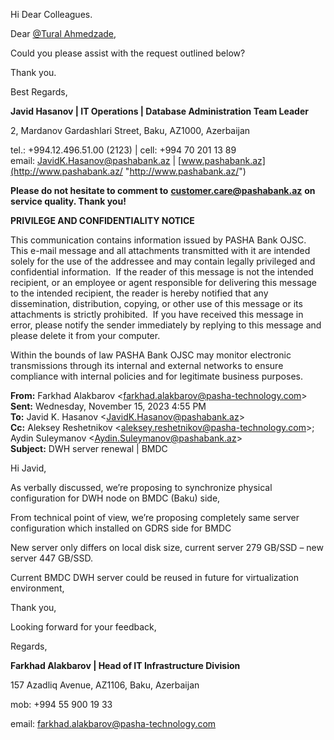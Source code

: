 Hi Dear Colleagues.

Dear [@Tural Ahmedzade](mailto:tural.ahmedzade@pashabank.az "mailto:tural.ahmedzade@pashabank.az"),

Could you please assist with the request outlined below?

Thank you.

Best Regards,


**Javid Hasanov | IT Operations | Database Administration Team Leader**

2, Mardanov Gardashlari Street, Baku, AZ1000, Azerbaijan

tel.: +994.12.496.51.00 (2123) | cell: +994 70 201 13 89  
email: [JavidK.Hasanov@pashabank.az](mailto:JavidK.Hasanov@pashabank.az "mailto:JavidK.Hasanov@pashabank.az") | [www.pashabank.az](http://www.pashabank.az/ "http://www.pashabank.az/")

**Please do not hesitate to comment to** [**customer.care@pashabank.az**](mailto:customer.care@pashabank.az "mailto:customer.care@pashabank.az") **on service quality. Thank you!**

**PRIVILEGE AND CONFIDENTIALITY NOTICE**

This communication contains information issued by PASHA Bank OJSC. This e-mail message and all attachments transmitted with it are intended solely for the use of the addressee and may contain legally privileged and confidential information.  If the reader of this message is not the intended recipient, or an employee or agent responsible for delivering this message to the intended recipient, the reader is hereby notified that any dissemination, distribution, copying, or other use of this message or its attachments is strictly prohibited.  If you have received this message in error, please notify the sender immediately by replying to this message and please delete it from your computer.

Within the bounds of law PASHA Bank OJSC may monitor electronic transmissions through its internal and external networks to ensure compliance with internal policies and for legitimate business purposes.

**From:** Farkhad Alakbarov <[farkhad.alakbarov@pasha-technology.com](mailto:farkhad.alakbarov@pasha-technology.com "mailto:farkhad.alakbarov@pasha-technology.com")>  
**Sent:** Wednesday, November 15, 2023 4:55 PM  
**To:** Javid K. Hasanov <[JavidK.Hasanov@pashabank.az](mailto:JavidK.Hasanov@pashabank.az "mailto:JavidK.Hasanov@pashabank.az")>  
**Cc:** Aleksey Reshetnikov <[aleksey.reshetnikov@pasha-technology.com](mailto:aleksey.reshetnikov@pasha-technology.com "mailto:aleksey.reshetnikov@pasha-technology.com")>; Aydin Suleymanov <[Aydin.Suleymanov@pashabank.az](mailto:Aydin.Suleymanov@pashabank.az "mailto:Aydin.Suleymanov@pashabank.az")>  
**Subject:** DWH server renewal | BMDC

Hi Javid,

As verbally discussed, we’re proposing to synchronize physical configuration for DWH node on BMDC (Baku) side,

From technical point of view, we’re proposing completely same server configuration which installed on GDRS side for BMDC

New server only differs on local disk size, current server 279 GB/SSD – new server 447 GB/SSD.

Current BMDC DWH server could be reused in future for virtualization environment,

Thank you,

Looking forward for your feedback,

Regards,

**Farkhad Alakbarov | Head of IT Infrastructure Division**

157 Azadliq Avenue, AZ1106, Baku, Azerbaijan

mob: +994 55 900 19 33

email: [farkhad.alakbarov@pasha-technology.com](mailto:farkhad.alakbarov@pasha-technology.com "mailto:farkhad.alakbarov@pasha-technology.com")